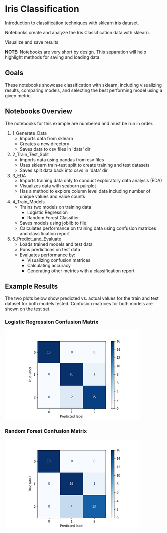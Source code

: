 # Iris Classification
Introduction to classification techniques with sklearn iris dataset.

Notebooks create and analyze the Iris Classification data with sklearn.

Visualize and save results. 

**NOTE:** Notebooks are very short by design. This separation will help highlight methods for saving and loading data.

## Goals

These notebooks showcase classification with sklearn, including visualizing results, comparing models, and selecting the best performing model using a given metric.

## Notebooks Overview

The notebooks for this example are numbered and must be run in order. 

1. 1_Generate_Data
    * Imports data from sklearn
    * Creates a new directory
    * Saves data to csv files in 'data' dir
1. 2_Train_Test_Split
    * Imports data using pandas from csv files
    * Uses sklearn train-test split to create training and test datasets
    * Saves split data back into csvs in 'data' dir
1. 3_EDA
    * Imports training data only to conduct exploratory data analysis (EDA)
    * Visualizes data with seaborn pairplot
    * Has a method to explore column level data including number of unique values and value counts
1. 4_Train_Models
    * Trains two models on training data
        * Logistic Regression
        * Random Forest Classifier
    * Saves models using joblib to file
    * Calculates performance on training data using confusion matrices and classification report
1. 5_Predict_and_Evaluate
    * Loads trained models and test data
    * Runs predictions on test data
    * Evaluates performance by:
        * Visualizing confusion matrices
        * Calculating accuracy
        * Generating other metrics with a classification report

## Example Results

The two plots below show predicted vs. actual values for the train and test dataset for both models tested. Confusion matrices for both models are shown on the test set. 

### Logistic Regression Confusion Matrix

![Logistic Regression Confusion Matrix](./images/lr_cm.png)


### Random Forest Confusion Matrix

![Random Forest Confusion Matrix](./images/rf_cm.png)

